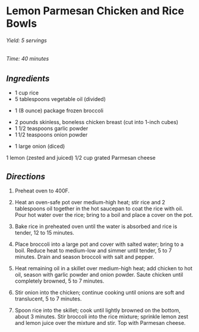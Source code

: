 # Lemon Parmesan Chicken and Rice Bowls

######  Yield: 5 servings
######  Time:  40 minutes

##  *Ingredients*
- 1 cup rice
- 5 tablespoons vegetable oil (divided)
<!--  -->
- 1 (8 ounce) package frozen broccoli
<!--  -->
- 2 pounds skinless, boneless chicken breast (cut into 1-inch cubes)
- 1 1/2 teaspoons garlic powder
- 1 1/2 teaspoons onion powder
<!--  -->
- 1 large onion (diced)
<!--  -->
1 lemon (zested and juiced)
1/2 cup grated Parmesan cheese

##  *Directions*
1. Preheat oven to 400F.

2. Heat an oven-safe pot over medium-high heat; stir rice and 2 tablespoons oil together in the hot saucepan to coat the rice with oil. Pour hot water over the rice; bring to a boil and place a cover on the pot.

3. Bake rice in preheated oven until the water is absorbed and rice is tender, 12 to 15 minutes.

4. Place broccoli into a large pot and cover with salted water; bring to a boil. Reduce heat to medium-low and simmer until tender, 5 to 7 minutes. Drain and season broccoli with salt and pepper.

5. Heat remaining oil in a skillet over medium-high heat; add chicken to hot oil, season with garlic powder and onion powder. Saute chicken until completely browned, 5 to 7 minutes.

6. Stir onion into the chicken; continue cooking until onions are soft and translucent, 5 to 7 minutes.

7. Spoon rice into the skillet; cook until lightly browned on the bottom, about 3 minutes. Stir broccoli into the rice mixture; sprinkle lemon zest and lemon juice over the mixture and stir. Top with Parmesan cheese.
